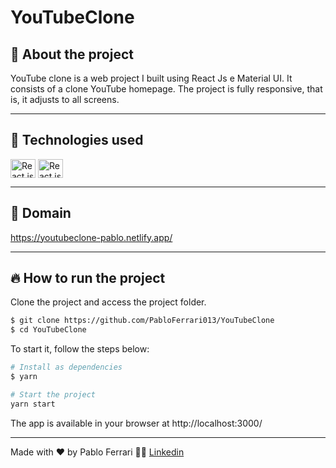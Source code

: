 # YouTubeClone 

## 🤔 About the project
YouTube clone  is a web project I built using React Js e Material UI. It consists of a clone YouTube homepage. The project is fully responsive, that is, it adjusts to all screens.

---

## 🧪 Technologies used
<div style="display: inline_block">
  <img align="center" alt="React js" height="30" width="40" src="https://cdn.jsdelivr.net/gh/devicons/devicon/icons/react/react-original.svg">
 <img align="center" alt="React js" height="30" width="40" src="https://cdn.jsdelivr.net/gh/devicons/devicon/icons/materialui/materialui-original.svg">
</div>

---

## 🔗 Domain
<a href="https://youtubeclone-pablo.netlify.app/" >https://youtubeclone-pablo.netlify.app/</a>

---

## 🔥 How to run the project
Clone the project and access the project folder.
```bash
$ git clone https://github.com/PabloFerrari013/YouTubeClone 
$ cd YouTubeClone 
```
To start it, follow the steps below:
```bash
# Install as dependencies
$ yarn 

# Start the project
yarn start
```
The app is available in your browser at http://localhost:3000/

---
Made with ❤️ by Pablo Ferrari 🤟🏽 [Linkedin](https://www.linkedin.com/in/pablo-ferrari-32bb7a1a8/)
